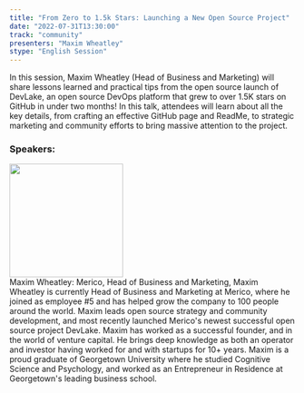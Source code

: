 ```yaml
---
title: "From Zero to 1.5k Stars: Launching a New Open Source Project"
date: "2022-07-31T13:30:00"
track: "community"
presenters: "Maxim Wheatley"
stype: "English Session"
---
```

In this session, Maxim Wheatley (Head of Business and Marketing) will share lessons learned and practical tips from the open source launch of DevLake, an open source DevOps platform that grew to over 1.5K stars on GitHub in under two months! In this talk, attendees will learn about all the key details, from crafting an effective GitHub page and ReadMe, to strategic marketing and community efforts to bring massive attention to the project.
 ### Speakers: 
 <img src="images/speaker/1042.png" width="200" /><br>Maxim Wheatley: Merico, Head of Business and Marketing, Maxim Wheatley is currently Head of Business and Marketing at Merico, where he joined as employee #5 and has helped grow the company to 100 people around the world. Maxim leads open source strategy and community development, and most recently launched Merico's newest successful open source project DevLake. Maxim has worked as a successful founder, and in the world of venture capital. He brings deep knowledge as both an operator and investor having worked for and with startups for 10+ years. Maxim is a proud graduate of Georgetown University where he studied Cognitive Science and Psychology, and worked as an Entrepreneur in Residence at Georgetown's leading business school.

 